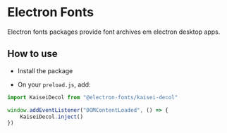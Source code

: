 # Electron Fonts

Electron fonts packages provide font archives em electron desktop apps.

## How to use

* Install the package

* On your `preload.js`, add:

```ts
import KaiseiDecol from "@electron-fonts/kaisei-decol"

window.addEventListener("DOMContentLoaded", () => {
    KaiseiDecol.inject()
})
```